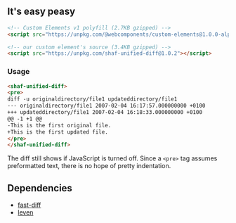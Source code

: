 ## It's easy peasy

```html
<!-- Custom Elements v1 polyfill (2.7KB gzipped) -->
<script src="https://unpkg.com/@webcomponents/custom-elements@1.0.0-alpha.3"></script>
```

```html
<!-- our custom element's source (3.4KB gzipped) -->
<script src="https://unpkg.com/shaf-unified-diff@1.0.2"></script>
```

### Usage

```html
<shaf-unified-diff>
<pre>
diff -u originaldirectory/file1 updateddirectory/file1
--- originaldirectory/file1 2007-02-04 16:17:57.000000000 +0100
+++ updateddirectory/file1 2007-02-04 16:18:33.000000000 +0100
@@ -1 +1 @@
-This is the first original file.
+This is the first updated file.
</pre>
</shaf-unified-diff>
```

The diff still shows if JavaScript is turned off. Since a `<pre>` tag assumes preformatted text, there is no hope of pretty indentation.

## Dependencies

* [fast-diff](https://github.com/jhchen/fast-diff)
* [leven](https://github.com/sindresorhus/leven)
